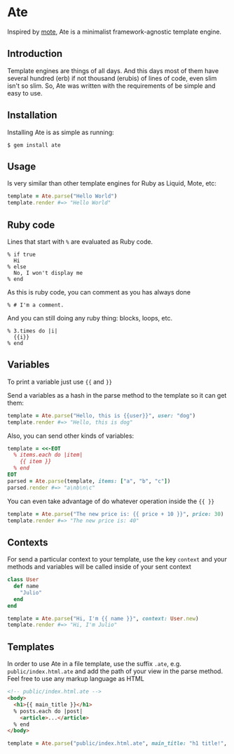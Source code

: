 Ate
====

Inspired by [mote][1], Ate is a minimalist framework-agnostic template engine.

## Introduction

Template engines are things of all days. And this days most of them have several hundred (erb) if not thousand (erubis) of lines of code, even slim isn't so slim. So, Ate was written with the requirements of be simple and easy to use.

## Installation

Installing Ate is as simple as running:

```
$ gem install ate
```

Usage
-----

Is very similar than other template engines for Ruby as Liquid, Mote, etc:

```ruby
template = Ate.parse("Hello World")
template.render #=> "Hello World"
```

## Ruby code

Lines that start with `%` are evaluated as Ruby code.

```
% if true
  Hi
% else
  No, I won't display me
% end
```

As this is ruby code, you can comment as you has always done

```
% # I'm a comment.
```

And you can still doing any ruby thing: blocks, loops, etc.

```
% 3.times do |i|
  {{i}}
% end
```

## Variables

To print a variable just use `{{` and `}}`

Send a variables as a hash in the parse method to the template so it can get them:

```ruby
template = Ate.parse("Hello, this is {{user}}", user: "dog")
template.render #=> "Hello, this is dog"
```

Also, you can send other kinds of variables:

```ruby
template = <<-EOT
  % items.each do |item|
    {{ item }}
  % end
EOT
parsed = Ate.parse(template, items: ["a", "b", "c"])
parsed.render #=> "a\nb\n\c"
```

You can even take advantage of do whatever operation inside the `{{ }}`

```ruby
template = Ate.parse("The new price is: {{ price + 10 }}", price: 30)
template.render #=> "The new price is: 40"
```

## Contexts

For send a particular context to your template, use the key `context` and your methods and variables will be called inside of your sent context

```ruby
class User
  def name
    "Julio"
  end
end

template = Ate.parse("Hi, I'm {{ name }}", context: User.new)
template.render #=> "Hi, I'm Julio"
```

## Templates

In order to use Ate in a file template, use the suffix `.ate`, e.g. `public/index.html.ate` and add the path of your view in the parse method. Feel free to use any markup language as HTML

```html
<!-- public/index.html.ate -->
<body>
  <h1>{{ main_title }}</h1>
  % posts.each do |post|
    <article>...</article>
  % end
</body>
```

```ruby
template = Ate.parse("public/index.html.ate", main_title: "h1 title!", posts: array_of_posts)
```

[1]: https://github.com/soveran/mote